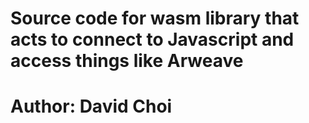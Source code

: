 # Source code for wasm library that acts to connect to Javascript and access things like Arweave

# Author: David Choi
